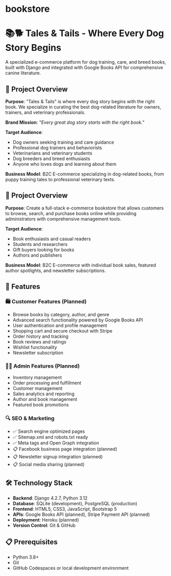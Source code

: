 # bookstore
# 📚🐕 Tales & Tails - Where Every Dog Story Begins

A specialized e-commerce platform for dog training, care, and breed books, built with Django and integrated with Google Books API for comprehensive canine literature.

## 🎯 Project Overview

**Purpose**: "Tales & Tails" is where every dog story begins with the right book. We specialize in curating the best dog-related literature for owners, trainers, and veterinary professionals.

**Brand Mission**: *"Every great dog story starts with the right book."*

**Target Audience**: 
- Dog owners seeking training and care guidance
- Professional dog trainers and behaviorists  
- Veterinarians and veterinary students
- Dog breeders and breed enthusiasts
- Anyone who loves dogs and learning about them

**Business Model**: B2C E-commerce specializing in dog-related books, from puppy training tales to professional veterinary texts.

## 🎯 Project Overview

**Purpose**: Create a full-stack e-commerce bookstore that allows customers to browse, search, and purchase books online while providing administrators with comprehensive management tools.

**Target Audience**: 
- Book enthusiasts and casual readers
- Students and researchers
- Gift buyers looking for books
- Authors and publishers

**Business Model**: B2C E-commerce with individual book sales, featured author spotlights, and newsletter subscriptions.

## 🚀 Features

### 🛍️ Customer Features (Planned)
- Browse books by category, author, and genre
- Advanced search functionality powered by Google Books API
- User authentication and profile management
- Shopping cart and secure checkout with Stripe
- Order history and tracking
- Book reviews and ratings
- Wishlist functionality
- Newsletter subscription

### 👨‍💼 Admin Features (Planned)
- Inventory management
- Order processing and fulfillment
- Customer management
- Sales analytics and reporting
- Author and book management
- Featured book promotions

### 🔍 SEO & Marketing
- ✅ Search engine optimized pages
- ✅ Sitemap.xml and robots.txt ready
- ✅ Meta tags and Open Graph integration
- 📋 Facebook business page integration (planned)
- 📋 Newsletter signup integration (planned)
- 📋 Social media sharing (planned)

## 🛠️ Technology Stack

- **Backend**: Django 4.2.7, Python 3.12
- **Database**: SQLite (development), PostgreSQL (production)
- **Frontend**: HTML5, CSS3, JavaScript, Bootstrap 5
- **APIs**: Google Books API (planned), Stripe Payment API (planned)
- **Deployment**: Heroku (planned)
- **Version Control**: Git & GitHub

## 📋 Prerequisites

- Python 3.8+
- Git
- GitHub Codespaces or local development environment